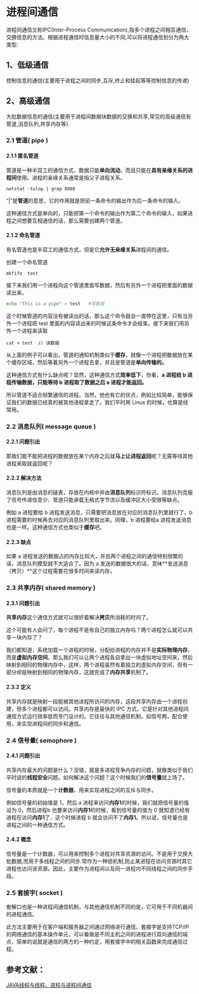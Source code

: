 # 进程间通信

进程间通信又称IPC(Inter-Process Communication),指多个进程之间相互通信，交换信息的方法。根据进程通信时信息量大小的不同,可以将进程通信划分为两大类型:

## 1、低级通信

​		控制信息的通信(主要用于进程之间的同步,互斥,终止和挂起等等控制信息的传递)

## 2、高级通信

​	大批数据信息的通信(主要用于进程间数据块数据的交换和共享,常见的高级通信有管道,消息队列,共享内存等).

### 2.1 管道( pipe )

#### 2.1.1 匿名管道

管道是一种半双工的通信方式，数据只能**单向流动**，而且只能在**具有亲缘关系的进程间**使用。进程的亲缘关系通常是指父子进程关系。

```
netstat -tulnp | grep 8080
```

”|“是**管道**的意思，它的作用就是把前一条命令的输出作为后一条命令的输入。

这种通信方式是单向的，只能把第一个命令的输出作为第二个命令的输入，如果进程之间想要互相通信的话，那么需要创建两个管道。

#### 2.1.2 命名管道

有名管道也是半双工的通信方式，但是它**允许无亲缘关系**进程间的通信。

创建一个命名管道

```
mkfifo  test
```

接下来我们用一个进程向这个管道里面写数据，然后有另外一个进程把里面的数据读出来。

```bash
echo "this is a pipe" > test   #写数据
```

这个时候管道的内容没有被读出的话，那么这个命令就会一直停在这里，只有当另外一个进程把 test 里面的内容读出来的时候这条命令才会结束。接下来我们用另外一个进程来读取

```
cat < test  // 读数据
```

从上面的例子可以看出，管道的通知机制类似于**缓存**，就像一个进程把数据放在某个缓存区域，然后等着另外一个进程去拿，并且是管道是**单向传输的。**

这种通信方式有什么缺点呢？显然，这种通信方式**效率低下**，你看，**a 进程给 b 进程传输数据，只能等待 b 进程取了数据之后 a 进程才能返回。**

所以管道不适合频繁通信的进程。当然，他也有它的优点，例如比较简单，能够保证我们的数据已经真的被其他进程拿走了。我们平时用 Linux 的时候，也算是经常用。



### 2.2 消息队列( message queue ) 

#### 2.2.1  问题引出

那我们能不能把进程的数据放在某个内存之后就**马上让进程返回**呢？无需等待其他进程来取就返回呢？

#### 2.2.2  解决方法

消息队列是由消息的链表，存放在内核中并由**消息队列**标识符标识。消息队列克服了信号传递信息少、管道只能承载无格式字节流以及缓冲区大小受限等缺点。

例如 a 进程要给 b 进程发送消息，只需要把消息放在对应的消息队列里就行了，b 进程需要的时候再去对应的消息队列里取出来。同理，b 进程要给a 进程发送消息也是一样。这种通信方式也类似于**缓存**吧。

#### 2.2.3  缺点

如果 a 进程发送的数据占的内存比较大，并且两个进程之间的通信特别频繁的话，消息队列模型就不大适合了。因为 a 发送的数据很大的话，意味**发送消息（拷贝）**这个过程需要花很多时间来读内存。



### 2.3 共享内存( shared memory )

#### 2.3.1 问题引出

**共享内存**这个通信方式就可以很好着解决**拷贝**所消耗的时间了。

这个可能有人会问了，每个进程不是有自己的独立内存吗？两个进程怎么就可以共享一块内存了？

我们都知道，系统加载一个进程的时候，分配给进程的内存并不是**实际物理内存**，而是**虚拟内存空间**。那么我们可以让两个进程各自拿出一块虚拟地址空间来，然后映射到相同的物理内存中，这样，两个进程虽然有着独立的虚拟内存空间，但有一部分却是映射到相同的物理内存，这就完成了**内存共享**机制了。

#### 2.3.2  定义

共享内存就是映射一段能被其他进程所访问的内存，这段共享内存由一个进程创建，但多个进程都可以访问。共享内存是最快的 IPC 方式，它是针对其他进程间通信方式运行效率低而专门设计的。它往往与其他通信机制，如信号两，配合使用，来实现进程间的同步和通信。



### 2.4 信号量( semophore ) 

#### 2.4.1 问题引出

共享内存最大的问题是什么？没错，就是多进程竞争内存的问题，就像类似于我们平时说的**线程安全**问题。如何解决这个问题？这个时候我们的**信号量**就上场了。

信号量的本质就是一个**计数器**，用来实现进程之间的互斥与同步。

例如信号量的初始值是 1，然后 a 进程来访问**内存1**的时候，我们就把信号量的值设为 0，然后进程b 也要来访问**内存1**的时候，看到信号量的值为 0 就知道已经有进程在访问**内存1**了，这个时候进程 b 就会访问不了**内存1**。所以说，信号量也是进程之间的一种通信方式。

#### 2.4.2  概念

信号量是一个计数器，可以用来控制多个进程对共享资源的访问。不是用于交换大批数据,而用于多线程之间的同步.常作为一种锁机制,防止某进程在访问资源时其它进程也访问该资源。因此，主要作为进程间以及同一进程内不同线程之间的同步手段。



### 2.5  套接字( socket )

套解口也是一种进程间通信机制，与其他通信机制不同的是，它可用于不同机器间的进程通信。

此方法主要用于在客户端和服务器之间通过网络进行通信。套接字是支持TCP/IP的网络通信的基本操作单元，可以看做是不同主机之间的进程进行双向通信的端点，简单的说就是通信的两方的一种约定，用套接字中的相关函数来完成通信过程。





## 参考文献：

[JAVA线程与线程、进程与进程间通信](https://blog.csdn.net/ls5718/article/details/51878770)